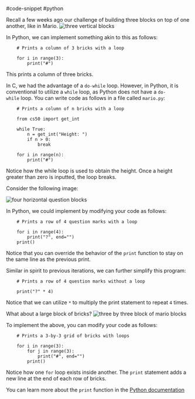 
#code-snippet #python 

Recall a few weeks ago our challenge of building three blocks on top of one another, like in Mario.
![three vertical blocks](https://cs50.harvard.edu/x/notes/6/cs50Week6Slide073.png "mario blocks")

In Python, we can implement something akin to this as follows:
```
    # Prints a column of 3 bricks with a loop
    
    for i in range(3):
        print("#")
```

This prints a column of three bricks.

In C, we had the advantage of a `do-while` loop. However, in Python, it is conventional to utilize a `while` loop, as Python does not have a `do-while` loop. You can write code as follows in a file called `mario.py`:
```
    # Prints a column of n bricks with a loop
    
    from cs50 import get_int
    
    while True:
        n = get_int("Height: ")
        if n > 0:
            break
    
    for i in range(n):
        print("#")
```

Notice how the while loop is used to obtain the height. Once a height greater than zero is inputted, the loop breaks.

Consider the following image:

![four horizontal question blocks](https://cs50.harvard.edu/x/notes/6/cs50Week6Slide075.png "mario blocks")

In Python, we could implement by modifying your code as follows:
```
    # Prints a row of 4 question marks with a loop
    
    for i in range(4):
        print("?", end="")
    print()
```

Notice that you can override the behavior of the `print` function to stay on the same line as the previous print.

Similar in spirit to previous iterations, we can further simplify this program:
```
    # Prints a row of 4 question marks without a loop
    
    print("?" * 4)
```

Notice that we can utilize `*` to multiply the print statement to repeat `4` times.

What about a large block of bricks?
![three by three block of mario blocks](https://cs50.harvard.edu/x/notes/6/cs50Week6Slide078.png "mario blocks")

To implement the above, you can modify your code as follows:
```
    # Prints a 3-by-3 grid of bricks with loops
    
    for i in range(3):
        for j in range(3):
            print("#", end="")
        print()
```

Notice how one `for` loop exists inside another. The `print` statement adds a new line at the end of each row of bricks.

You can learn more about the `print` function in the [Python documentation](https://docs.python.org/3/library/functions.html#print)